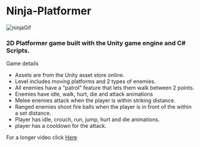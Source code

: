 # Ninja-Platformer

![ninjaGif](https://github.com/k-mabbott/Ninja-Platformer/assets/128265569/a014e246-17b2-4037-9efe-8cff3ce08e8a)

### 2D Platformer game built with the Unity game engine and C# Scripts.

Game details
 - Assets are from the Unity asset store online.
 - Level includes moving platforms and 2 types of enemies.
 - All enemies have a "patrol" feature that lets them walk between 2 points.
 - Enemies have idle, walk, hurt, die and attack animations
 - Melee enemies attack when the player is within striking distance.
 - Ranged enemies shoot fire balls when the player is in front of the within a set distance.
 - Player has idle, crouch, run, jump, hurt and die animations.
 - player has a cooldown for the attack.

For a longer video click [Here](https://clipchamp.com/watch/rp202YHUD4l "Longer demo of the game")
